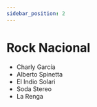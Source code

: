 ```yaml
---
sidebar_position: 2
---
```


# Rock Nacional

- Charly García
- Alberto Spinetta
- El Indio Solari
- Soda Stereo
- La Renga
